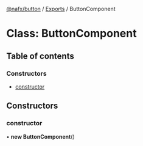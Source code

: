 [@nafx/button](../README.md) / [Exports](../modules.md) / ButtonComponent

# Class: ButtonComponent

## Table of contents

### Constructors

- [constructor](ButtonComponent.md#constructor)

## Constructors

### constructor

• **new ButtonComponent**()
